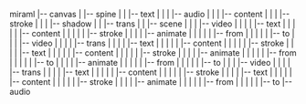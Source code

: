 miraml
|-- canvas
|   |-- spine
|   |   |-- text
|   |   |   |-- audio
|   |   |   |-- content
|   |   |   |-- stroke
|   |   |   |-- shadow
|   |   |-- trans
|   |   |-- scene
|   |   |   |-- video
|   |   |   |   |-- text
|   |   |   |   |   |-- content
|   |   |   |   |   |-- stroke
|   |   |   |   |-- animate
|   |   |   |   |   |-- from
|   |   |   |   |   |-- to
|   |   |   |-- video
|   |   |   |   |-- trans
|   |   |   |   |-- text
|   |   |   |   |   |-- content
|   |   |   |   |   |-- stroke
|   |   |   |   |-- text
|   |   |   |   |   |-- content
|   |   |   |   |   |-- stroke
|   |   |   |   |-- animate
|   |   |   |   |   |-- from
|   |   |   |   |   |-- to
|   |   |   |   |-- animate
|   |   |   |   |   |-- from
|   |   |   |   |   |-- to
|   |   |   |-- video
|   |   |   |   |-- trans
|   |   |   |   |-- text
|   |   |   |   |   |-- content
|   |   |   |   |   |-- stroke
|   |   |   |   |-- text
|   |   |   |   |   |-- content
|   |   |   |   |   |-- stroke
|   |   |   |   |-- animate
|   |   |   |   |   |-- from
|   |   |   |   |   |-- to
|-- audio
